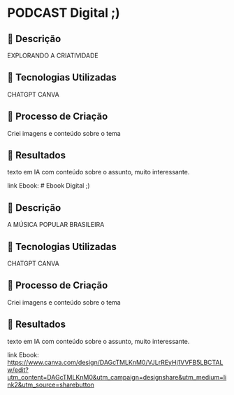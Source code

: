 # PODCAST Digital   ;)
## 📒 Descrição

EXPLORANDO A CRIATIVIDADE

## 🤖 Tecnologias Utilizadas
CHATGPT
CANVA

## 🧐 Processo de Criação
Criei imagens e conteúdo sobre o tema

## 🚀 Resultados

texto em IA com conteúdo sobre o assunto, muito interessante.

link Ebook: # Ebook Digital   ;)
## 📒 Descrição

A MÚSICA POPULAR BRASILEIRA

## 🤖 Tecnologias Utilizadas
CHATGPT
CANVA

## 🧐 Processo de Criação
Criei imagens e conteúdo sobre o tema

## 🚀 Resultados

texto em IA com conteúdo sobre o assunto, muito interessante.

link Ebook: https://www.canva.com/design/DAGcTMLKnM0/VJLrREyHj1VVFB5LBCTALw/edit?utm_content=DAGcTMLKnM0&utm_campaign=designshare&utm_medium=link2&utm_source=sharebutton
